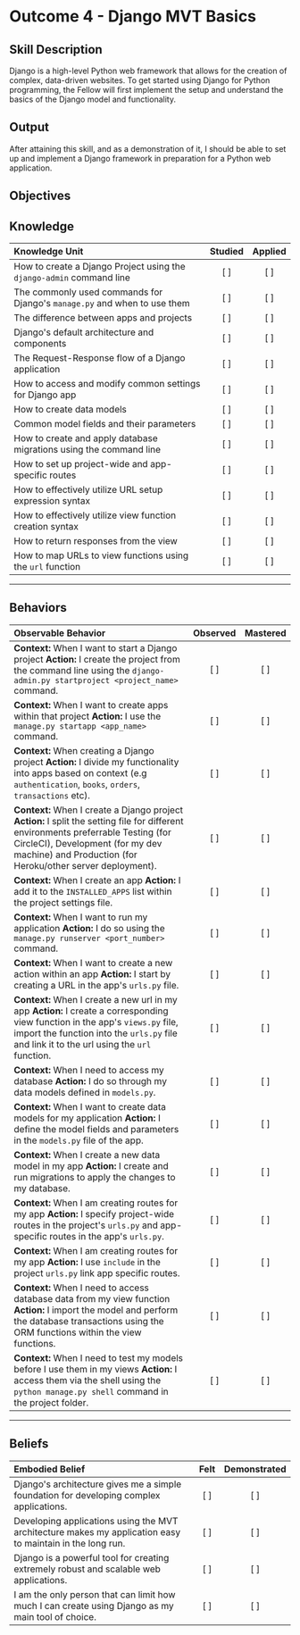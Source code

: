 # Outcome 4 - Django MVT Basics

**Skill Description**
----------
Django is a high-level Python web framework that allows for the creation of complex, data-driven websites. To get started using Django for Python programming, the Fellow will first implement the setup and understand the basics of the Django model and functionality. 


**Output**
----------
After attaining this skill, and as a demonstration of it, I should be able to set up and implement a Django framework in preparation for a Python web application. 


**Objectives**
----------
## **Knowledge**


| Knowledge Unit   |      Studied      | Applied |
|:-------------|:------------------:|:--------:|
| How to create a Django Project using the `django-admin` command line | [ ] | [ ] |
| The commonly used commands for Django's `manage.py` and when to use them | [ ] | [ ] |
| The difference between apps and projects | [ ] | [ ] |
| Django's default architecture and components | [ ] | [ ] |
| The Request-Response flow of a Django application | [ ] | [ ] |
| How to access and modify common settings for Django app | [ ] | [ ] |
| How to create data models | [ ] | [ ] |
| Common model fields and their parameters | [ ] | [ ] |
| How to create and apply database migrations using the command line | [ ] | [ ] |
| How to set up project-wide and app-specific routes | [ ] | [ ] |
| How to effectively utilize URL setup expression syntax | [ ] | [ ] |
| How to effectively utilize view function creation syntax | [ ] | [ ] |
| How to return responses from the view | [ ] | [ ] |
| How to map URLs to view functions using the `url` function | [ ] | [ ] |


----------


## **Behaviors**

| Observable Behavior   |      Observed      | Mastered |
|:-------------|:------------------:|:--------:|
| **Context:** When I want to start a Django project **Action:** I create the project from the command line using the `django-admin.py startproject <project_name>` command. | [ ] | [ ] |
| **Context:** When I want to create apps within that project **Action:** I use the `manage.py startapp <app_name>` command. | [ ] | [ ] |
| **Context:** When creating a Django project **Action:** I divide my functionality into apps based on context (e.g `authentication`, `books`, `orders`, `transactions` etc). | [ ] | [ ] |
| **Context:** When I create a Django project **Action:** I split the setting file for different environments preferrable Testing (for CircleCI), Development (for my dev machine) and Production (for Heroku/other server deployment). | [ ] | [ ] |
| **Context:** When I create an app **Action:** I add it to the `INSTALLED_APPS` list within the project settings file. | [ ] | [ ] |
| **Context:** When I want to run my application **Action:** I do so using the `manage.py runserver <port_number>` command. | [ ] | [ ] |
| **Context:** When I want to create a new action within an app **Action:** I start by creating a URL in the app's `urls.py` file. | [ ] | [ ] |
| **Context:** When I create a new url in my app **Action:** I create a corresponding view function in the app's `views.py` file, import the function into the `urls.py` file and link it to the url using the `url` function. | [ ] | [ ] |
| **Context:** When I need to access my database **Action:** I do so through my data models defined in `models.py`. | [ ] | [ ] |
| **Context:** When I want to create data models for my application **Action:** I define the model fields and parameters in the `models.py` file of the app. | [ ] | [ ] |
| **Context:** When I create a new data model in my app **Action:** I create and run migrations to apply the changes to my database. | [ ] | [ ] |
| **Context:** When I am creating routes for my app **Action:** I specify project-wide routes in the project's `urls.py` and app-specific routes in the app's `urls.py`. | [ ] | [ ] |
| **Context:** When I am creating routes for my app **Action:** I use `include` in the project `urls.py` link app specific routes. | [ ] | [ ] |
| **Context:** When I need to access database data from my view function **Action:** I import the model and perform the database transactions using the ORM functions within the view functions. | [ ] | [ ] |
| **Context:** When I need to test my models before I use them in my views **Action:** I access them via the shell using the `python manage.py shell` command in the project folder. | [ ] | [ ] |



----------


## **Beliefs**


| Embodied Belief   |      Felt      | Demonstrated |
|:-------------|:------------------:|:--------:|
| Django's architecture gives me a simple foundation for developing complex applications. | [ ] | [ ]  |
| Developing applications using the MVT architecture makes my application easy to maintain in the long run. | [ ] | [ ]  |
| Django is a powerful tool for creating extremely robust and scalable web applications. | [ ] | [ ]  |
| I am the only person that can limit how much I can create using Django as my main tool of choice. | [ ] | [ ]  |

